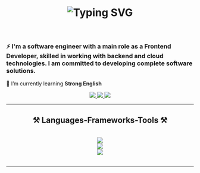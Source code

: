 <!--- <img align="right" src="https://visitor-badge.laobi.icu/badge?page_id=salesp07.salesp07" /> --->

<h1 align="center">
   <img src="https://readme-typing-svg.herokuapp.com/?font=Righteous&size=35&center=true&vCenter=true&width=500&height=70&duration=4000&pause=&color=F79BEE&background=FFFFFF00&lines=Hi+There!+%F0%9F%91%8B;I'm+Nam+Tran+Hoang+%F0%9F%98%84" alt="Typing SVG" />
</h1>

<a href="https://git.io/typing-svg"></a>

<h3 align="center"></h3>

<br/>


<div align="left">

 <!---
 🔭 I’m currently working on **a marketplace**
--->
### ⚡ I'm a software engineer with a main role as a **Frontend Developer**, skilled in working with backend and cloud technologies. I am committed to developing complete software solutions.

🌱 I’m currently learning **Strong English**

 </div>
 
<div align="center"> 
  <a href="mailto:hggnomm.dev@gmail.com">
    <img src="https://img.shields.io/badge/Gmail-333333?style=for-the-badge&logo=gmail&logoColor=red" />
  </a>
  <a href="https://www.linkedin.com/in/hggnomm/" target="_blank">
    <img src="https://img.shields.io/badge/LinkedIn-0077B5?style=for-the-badge&logo=linkedin&logoColor=white" target="_blank" />
  </a>
  <a href="" target="_blank">
     <img src="https://img.shields.io/badge/Portfolio-FF5722?style=for-the-badge&logo=todoist&logoColor=white" target="_blank" /> 
  </a>
</div>

 <hr/>
 
<h2 align="center">⚒️ Languages-Frameworks-Tools ⚒️</h2>
<br/>
<div align="center">
    <img src="https://skillicons.dev/icons?i=react,redux,nodejs,vite,nextjs,ts,js,html,css,bootstrap,tailwind,less,sass, tailwind" /><br>
    <img src="https://skillicons.dev/icons?i=java,cs,dotnet,mongodb,mysql,postgres,postman,visualstudio,vscode" /><br>
    <img src="https://skillicons.dev/icons?i=aws,azure,firebase,docker,nginx,jenkins,ubuntu,git" />
</div>

<br/>

<hr/>


